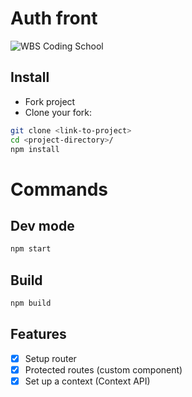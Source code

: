 # Auth front

![WBS Coding School](https://mlsf03rmjfdn.i.optimole.com/fVWTwdQ.Z_5R~130ed/w:auto/h:auto/q:90/https://www.wbscodingschool.com/files/WBS_CODING_SCHOOL_logo.svg)

## Install

- Fork project
- Clone your fork:

```bash
git clone <link-to-project>
cd <project-directory>/
npm install
```

# Commands

## Dev mode

```bash
npm start
```

## Build

```bash
npm build
```

## Features

- [x] Setup router
- [x] Protected routes (custom component)
- [x] Set up a context (Context API)

